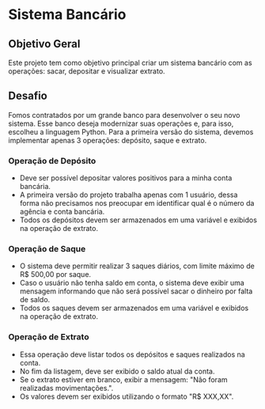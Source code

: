 # Sistema Bancário

## Objetivo Geral

Este projeto tem como objetivo principal criar um sistema bancário com as operações: sacar, depositar e visualizar extrato.

## Desafio

Fomos contratados por um grande banco para desenvolver o seu novo sistema. Esse banco deseja modernizar suas operações e, para isso, escolheu a linguagem Python. Para a primeira versão do sistema, devemos implementar apenas 3 operações: depósito, saque e extrato.

### Operação de Depósito

* Deve ser possível depositar valores positivos para a minha conta bancária.
* A primeira versão do projeto trabalha apenas com 1 usuário, dessa forma não precisamos nos preocupar em identificar qual é o número da agência e conta bancária.
* Todos os depósitos devem ser armazenados em uma variável e exibidos na operação de extrato.

### Operação de Saque

* O sistema deve permitir realizar 3 saques diários, com limite máximo de R$ 500,00 por saque.
* Caso o usuário não tenha saldo em conta, o sistema deve exibir uma mensagem informando que não será possível sacar o dinheiro por falta de saldo.
* Todos os saques devem ser armazenados em uma variável e exibidos na operação de extrato.

### Operação de Extrato

* Essa operação deve listar todos os depósitos e saques realizados na conta.
* No fim da listagem, deve ser exibido o saldo atual da conta.
* Se o extrato estiver em branco, exibir a mensagem: "Não foram realizadas movimentações.".
* Os valores devem ser exibidos utilizando o formato "R$ XXX,XX".
